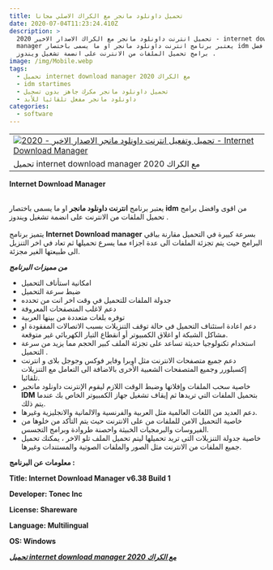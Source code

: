 ```yaml
---
title: تحميل داونلود مانجر مع الكراك الاصلي مجانا
date: 2020-07-04T11:23:24.410Z
description: >
  تحميل انترنت داونلود مانجر مع الكراك الاصدار الاخير 2020 - internet download
  manager يعتبر برنامج انترنت داونلود مانجر او ما يسمى باختصار idm من اقوى وافضل
  برامج تحميل الملفات من الانترنت على انضمة تشغيل ويندوز .
image: /img/Mobile.webp
tags:
  - تحميل internet download manager مع الكراك 2020
  - idm startimes
  - تحميل داونلود مانجر مكرك جاهز بدون تسجيل
  - داونلود مانجر مفعل تلقائيا للأبد
categories:
  - software
---
```

<!--StartFragment-->

|                                                                                                                                                                                                                                                                                                                                                                                                                                  |
| -------------------------------------------------------------------------------------------------------------------------------------------------------------------------------------------------------------------------------------------------------------------------------------------------------------------------------------------------------------------------------------------------------------------------------- |
| [![تحميل وتفعيل انترنت داونلود مانجر الاصدار الاخير - 2020 - Internet Download Manager](https://1.bp.blogspot.com/-IOKiOL7ZjKQ/XnIPwiLPcQI/AAAAAAAABx4/mJhjE5yaM9kl_2pleA7dChwvdHusKDn0gCLcBGAsYHQ/s640/Internet-Download-Manager.png "تحميل برنامج Internet Download Manager")](https://1.bp.blogspot.com/-IOKiOL7ZjKQ/XnIPwiLPcQI/AAAAAAAABx4/mJhjE5yaM9kl_2pleA7dChwvdHusKDn0gCLcBGAsYHQ/s1600/Internet-Download-Manager.png) |
| تحميل internet download manager مع الكراك 2020                                                                                                                                                                                                                                                                                                                                                                                   |

**Internet Download Manager**

\
يعتبر برنامج **انترنت داونلود مانجر** او ما يسمى باختصار **idm** من اقوى وافضل برامج تحميل الملفات من الانترنت على انضمة تشغيل ويندوز .\
\
يتميز برنامج **Internet Download manager** بسرعة كبيرة في التحميل مقارنة بباقي البرامج حيث يتم تجزئة الملفات الى عدة اجزاء مما يسرع تحميلها ثم تعاد في اخر التنزيل الى طبيعتها الغير مجزئة.

***من مميزات البرنامج***

* امكانية استأناف التحميل
* ضبط سرعة التحميل
* جدولة الملفات للتحميل في وقت اخر انت من تحدده
* دعم لاغلب المتصفحات المعروفة
* توفره بلغات متعددة من بينها العربية
* دعم اعادة استئناف التحميل فى حالة توقف التنزيلات بسبب الاتصالات المفقودة او مشاكل الشبكة او اغلاق الكمبيوتر أو انقطاع التيار الكهربائي غير متوقعة.
* استخدام تكنولوجيا حديثة تساعد على تجزئة الملف كبير الحجم مما يزيد من سرعة التحميل .
* دعم جميع متصفحات الانترنت مثل اوبرا وفاير فوكس وجوجل بلاى و انترنت إكسبلورر وجميع المتصفحات الشعبية الأخرى بالاضافة الى التعامل مع التنزيلات تلقائيا.
* خاصية سحب الملفات وإفلاتها وضبط الوقت اللازم ليقوم الإنترنت داونلود مانجير **IDM** بتحميل الملفات التي تريدها ثم إيقاف تشغيل جهاز الكمبيوتر الخاص بك عندما يتم ذلك.
* دعم العديد من اللغات العالمية مثل العربية والفرنسية والالمانية والانجليزية وغيرها.
* خاصية التحميل الامن للملفات من على الانترنت حيث يتم التأكد من خلوها من الفيروسات والبرمجيات الخبيثة واحصنة طروادة وبرامج التجسس.
* خاصية جدولة التنزيلات التى تريد تحميلها ليتم تحميل الملف تلو الاخر ، يمكنك تحميل جميع الملفات من الانترنت مثل الصور والملفات الصوتية والمستندات وغيرها.

**معلومات عن البرنامج :**

**Title: Internet Download Manager v6.38 Build 1**

**Developer: Tonec Inc**

**License: Shareware**

**Language: Multilingual**

**OS: Windows**

***[تحميل internet download manager مع الكراك 2020](https://www.up-4ever.org/j1p51zmmbnag)***

[](https://www.up-4ever.org/j1p51zmmbnag)<!--EndFragment-->